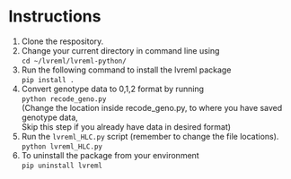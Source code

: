 # Instructions
1. Clone the respository.
2. Change your current directory in command line using\
<code>cd ~/lvreml/lvreml-python/</code>
3. Run the following command to install the lvreml package\
<code>pip install .</code>
4. Convert genotype data to 0,1,2 format by running\
<code>python recode_geno.py</code>\
(Change the location inside recode_geno.py, to where you have saved genotype data,\
Skip this step if you already have data in desired format)
5. Run the <code>lvreml_HLC.py</code> script (remember to change the file locations).\
<code>python lvreml_HLC.py</code>
6. To uninstall the package from your environment\
<code>pip uninstall lvreml</code>
